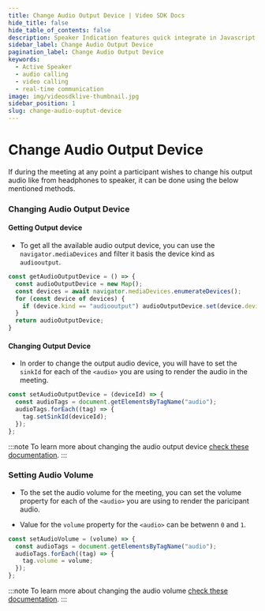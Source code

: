 ```yaml
---
title: Change Audio Output Device | Video SDK Docs
hide_title: false
hide_table_of_contents: false
description: Speaker Indication features quick integrate in Javascript, React JS, Android, IOS, React Native, Flutter with Video SDK to add live video & audio conferencing to your applications.
sidebar_label: Change Audio Output Device
pagination_label: Change Audio Output Device
keywords:
  - Active Speaker
  - audio calling
  - video calling
  - real-time communication
image: img/videosdklive-thumbnail.jpg
sidebar_position: 1
slug: change-audio-ouptut-device
---
```


# Change Audio Output Device

If during the meeting at any point a participant wishes to change his output audio like from headphones to speaker, it can be done using the below mentioned methods.

### Changing Audio Output Device

#### Getting Output device

- To get all the available audio output device, you can use the `navigator.mediaDevices` and filter it basis the device kind as `audiooutput`.

```js
const getAudioOutputDevice = () => {
  const audioOutputDevice = new Map();
  const devices = await navigator.mediaDevices.enumerateDevices();
  for (const device of devices) {
    if (device.kind == "audiooutput") audioOutputDevice.set(device.deviceId, device);
  }
  return audioOutputDevice;
}
```

#### Changing Output Device

- In order to change the output audio device, you will have to set the `sinkId` for each of the `<audio>` you are using to render the audio in the meeting.

```js
const setAudioOutputDevice = (deviceId) => {
  const audioTags = document.getElementsByTagName("audio");
  audioTags.forEach((tag) => {
    tag.setSinkId(deviceId);
  });
};
```

:::note
To learn more about changing the audio output device [check these documentation](https://developer.mozilla.org/en-US/docs/Web/API/HTMLMediaElement/setSinkId).
:::

### Setting Audio Volume

- To the set the audio volume for the meeting, you can set the volume property for each of the `<audio>` you are using to render the paricipant audio.

- Value for the `volume` property for the `<audio>` can be betwenn `0` and `1`.

```js
const setAudioVolume = (volume) => {
  const audioTags = document.getElementsByTagName("audio");
  audioTags.forEach((tag) => {
    tag.volume = volume;
  });
};
```

:::note
To learn more about changing the audio volume [check these documentation](https://developer.mozilla.org/en-US/docs/Web/API/HTMLMediaElement/volume).
:::
